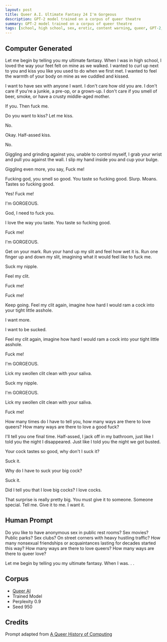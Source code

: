 ```yaml
---
layout: post
title: Queer A.I. Ultimate Fantasy 24 I'm Gorgeous
description: GPT-2 model trained on a corpus of queer theatre
summary: GPT-2 model trained on a corpus of queer theatre
tags: [school, high school, sex, erotic, content warning, queer, GPT-2, RunwayML]
---
```


## Computer Generated

Let me begin by telling you my ultimate fantasy. When I was in high school, I loved the way your feet felt on mine as we walked. I wanted to curl up next to you and kiss you like you used to do when we first met. I wanted to feel the warmth of your body on mine as we cuddled and kissed.

I want to have sex with anyone I want. I don't care how old you are. I don't care if you're a junkie, a pre-op, or a grown-up. I don't care if you smell of beer, smoke, or have a crusty middle-aged mother.

If you. Then fuck me.

Do you want to kiss? Let me kiss.

No.

Okay. Half-assed kiss.

No.

Giggling and grinding against you, unable to control myself, I grab your wrist and pull you against the wall. I slip my hand inside you and cup your bulge.

Giggling even more, you say, Fuck me!

Fucking god, you smell so good. You taste so fucking good. Slurp. Moans. Tastes so fucking good.

Yes! Fuck me!

I'm GORGEOUS.

God, I need to fuck you.

I love the way you taste. You taste so fucking good.

Fuck me!

I'm GORGEOUS.

Get on your mark. Run your hand up my slit and feel how wet it is. Run one finger up and down my slit, imagining what it would feel like to fuck me.

Suck my nipple.

Feel my clit.

Fuck me!

Fuck me!

Keep going. Feel my clit again, imagine how hard I would ram a cock into your tight little asshole.

I want more.

I want to be sucked.

Feel my clit again, imagine how hard I would ram a cock into your tight little asshole.

Fuck me!

I'm GORGEOUS.

Lick my swollen clit clean with your saliva.

Suck my nipple.

I'm GORGEOUS.

Lick my swollen clit clean with your saliva.

Fuck me!

How many times do I have to tell you, how many ways are there to love queers? How many ways are there to love a good fuck?

I'll tell you one final time. Half-assed, I jack off in my bathroom, just like I told you the night I disappeared. Just like I told you the night we got busted.

Your cock tastes so good, why don't I suck it?

Suck it.

Why do I have to suck your big cock?

Suck it.

Did I tell you that I love big cocks? I love cocks.

That surprise is really pretty big. You must give it to someone. Someone special. Tell me. Give it to me. I want it.

## Human Prompt

Do you like to have anonymous sex in public rest rooms? Sex movies? Public parks? Sex clubs? On street corners with heavy hustling traffic? How many nonsexual friendships or acquaintances lasting for decades started this way? How many ways are there to love queers? How many ways are there to queer love?

Let me begin by telling you my ultimate fantasy. When I was. . .

## Corpus

- [Queer AI](/queerai)
- Trained Model
- Perplexity 0.9
- Seed 950

## Credits

Prompt adapted from [A Queer History of Computing](https://rhizome.org/editorial/2013/feb/19/queer-computing-1/)
